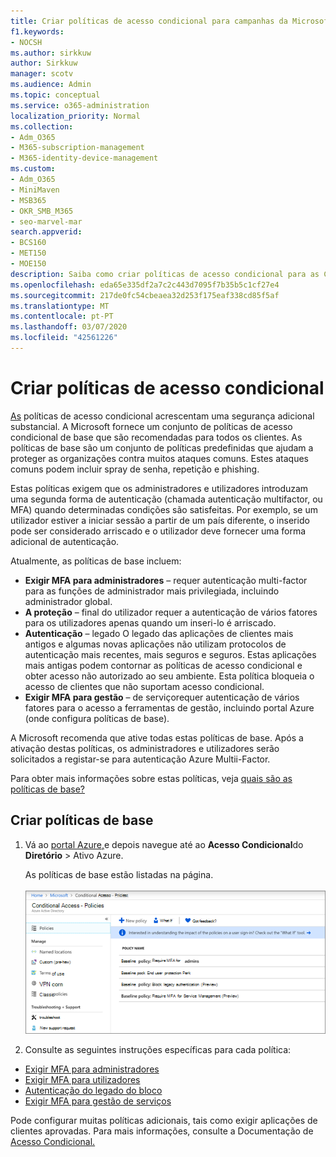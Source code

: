 ```yaml
---
title: Criar políticas de acesso condicional para campanhas da Microsoft 365
f1.keywords:
- NOCSH
ms.author: sirkkuw
author: Sirkkuw
manager: scotv
ms.audience: Admin
ms.topic: conceptual
ms.service: o365-administration
localization_priority: Normal
ms.collection:
- Adm_O365
- M365-subscription-management
- M365-identity-device-management
ms.custom:
- Adm_O365
- MiniMaven
- MSB365
- OKR_SMB_M365
- seo-marvel-mar
search.appverid:
- BCS160
- MET150
- MOE150
description: Saiba como criar políticas de acesso condicional para as Campanhas Microsoft 365 para adicionar uma segurança adicional substancial.
ms.openlocfilehash: eda65e335df2a7c2c443d7095f7b35b5c1cf27e4
ms.sourcegitcommit: 217de0fc54cbeaea32d253f175eaf338cd85f5af
ms.translationtype: MT
ms.contentlocale: pt-PT
ms.lasthandoff: 03/07/2020
ms.locfileid: "42561226"
---
```

# <a name="set-up-conditional-access-policies"></a>Criar políticas de acesso condicional

[As](https://docs.microsoft.com/azure/active-directory/conditional-access/overview) políticas de acesso condicional acrescentam uma segurança adicional substancial. A Microsoft fornece um conjunto de políticas de acesso condicional de base que são recomendadas para todos os clientes. As políticas de base são um conjunto de políticas predefinidas que ajudam a proteger as organizações contra muitos ataques comuns. Estes ataques comuns podem incluir spray de senha, repetição e phishing.

Estas políticas exigem que os administradores e utilizadores introduzam uma segunda forma de autenticação (chamada autenticação multifactor, ou MFA) quando determinadas condições são satisfeitas. Por exemplo, se um utilizador estiver a iniciar sessão a partir de um país diferente, o inserido pode ser considerado arriscado e o utilizador deve fornecer uma forma adicional de autenticação. 

Atualmente, as políticas de base incluem:
- **Exigir MFA para administradores** &ndash; requer autenticação multi-factor para as funções de administrador mais privilegiada, incluindo administrador global.
- **A proteção** &ndash; final do utilizador requer a autenticação de vários fatores para os utilizadores apenas quando um inseri-lo é arriscado. 
- **Autenticação** &ndash; legado O legado das aplicações de clientes mais antigos e algumas novas aplicações não utilizam protocolos de autenticação mais recentes, mais seguros e seguros. Estas aplicações mais antigas podem contornar as políticas de acesso condicional e obter acesso não autorizado ao seu ambiente. Esta política bloqueia o acesso de clientes que não suportam acesso condicional. 
- **Exigir MFA para gestão** &ndash; de serviçorequer autenticação de vários fatores para o acesso a ferramentas de gestão, incluindo portal Azure (onde configura políticas de base). 

A Microsoft recomenda que ative todas estas políticas de base. Após a ativação destas políticas, os administradores e utilizadores serão solicitados a registar-se para autenticação Azure Multii-Factor.

Para obter mais informações sobre estas políticas, veja [quais são as políticas de base?](https://docs.microsoft.com/azure/active-directory/conditional-access/concept-baseline-protection)


## <a name="set-up-baseline-policies"></a>Criar políticas de base

1. Vá ao [portal Azure,](https://portal.azure.com)e depois navegue até ao **Acesso Condicional**do **Diretório** \> Ativo Azure.
    
    As políticas de base estão listadas na página. <br/> <br/>
    ![Página que lista políticas de base para acesso condicional.](../media/baslinepolicies.png)
1. Consulte as seguintes instruções específicas para cada política:

  - [Exigir MFA para administradores](https://docs.microsoft.com/azure/active-directory/conditional-access/howto-baseline-protect-administrators)
- [Exigir MFA para utilizadores](https://docs.microsoft.com/azure/active-directory/conditional-access/howto-baseline-protect-end-users)  
 - [Autenticação do legado do bloco](https://docs.microsoft.com/azure/active-directory/conditional-access/howto-baseline-protect-legacy-auth)
  - [Exigir MFA para gestão de serviços](https://docs.microsoft.com/azure/active-directory/conditional-access/howto-baseline-protect-azure)

Pode configurar muitas políticas adicionais, tais como exigir aplicações de clientes aprovadas. Para mais informações, consulte a Documentação de [Acesso Condicional.](https://docs.microsoft.com/azure/active-directory/conditional-access/)
